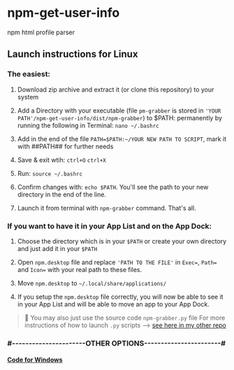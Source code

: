 # npm-get-user-info
npm html profile parser


## Launch instructions for Linux

### The easiest:

1. Download zip archive and extract it (or clone this repository) to your system

2. Add a Directory with your executable (file `pm-grabber` is stored in `'YOUR PATH'/npm-get-user-info/dist/npm-grabber`) to $PATH: permanently by running the following in Terminal: `nano ~/.bashrc`

3. Add in the end of the file `PATH=$PATH:~/YOUR NEW PATH TO SCRIPT`, mark it with ##PATH## for further needs

4. Save & exit wtih: `ctrl+O` `ctrl+X`

5. Run: `source ~/.bashrc`

6. Confirm changes with: `echo $PATH`. You'll see the path to your new directory in the end of the line.

7. Launch it from terminal with `npm-grabber` command. That's all.
 

### If you want to have it in your App List and on the App Dock:

1. Choose the directory which is in your `$PATH` or create your own directory and just add it in your `$PATH`

2. Open `npm.desktop` file and replace `'PATH TO THE FILE'` in `Exec=`, `Path=` and `Icon=` with your real path to these files.

3. Move `npm.desktop` to `~/.local/share/applications/`

4. If you setup the `npm.desktop` file correctly, you will now be able to see it in your App List and will be able to move an app to your App Dock. 

> 🐧 You may also just use the source code `npm-grabber.py` file
For more instructions of how to launch  `.py` scripts --> [see here in my other repo](https://github.com/Cacodemon503/hackerrank-parser/blob/source/README.md)


### #----------------------OTHER OPTIONS-----------------------#

#### [Code for Windows](https://github.com/Cacodemon503/npm-get-user-info/tree/master)  
